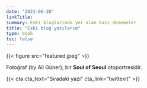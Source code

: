 ```yaml
---
date: "2023-06-28"
linkTitle: 
summary: Eski bloglarımda yer alan bazı denemeler
title: "Eski blog yazılarım"
type: book
toc: false
---
```


{{< figure src="featured.jpeg" >}}

Fotoğraf (by Ali Güner); bir **Soul of Seoul** otoportresidir.

{{< cta cta_text="Sıradaki yazı" cta_link="twittexit" >}}
